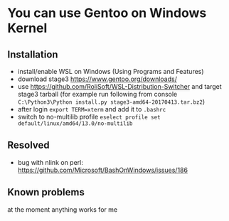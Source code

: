You can use Gentoo on Windows Kernel
====================================

Installation
------------

  - install/enable WSL on Windows (Using Programs and Features)
  - download stage3 https://www.gentoo.org/downloads/
  - use https://github.com/RoliSoft/WSL-Distribution-Switcher and target stage3 tarball (for example run following from console `C:\Python3\Python install.py stage3-amd64-20170413.tar.bz2`)
  - after login `export TERM=xterm` and add it to `.bashrc`
  - switch to no-multilib profile `eselect profile set default/linux/amd64/13.0/no-multilib`

Resolved
--------

  - bug with nlink on perl: https://github.com/Microsoft/BashOnWindows/issues/186

Known problems
--------------

at the moment anything works for me
